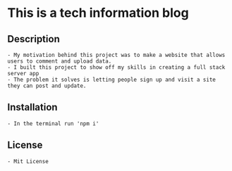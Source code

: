 # This is a tech information blog

## Description
    - My motivation behind this project was to make a website that allows users to comment and upload data.
    - I built this project to show off my skills in creating a full stack server app
    - The problem it solves is letting people sign up and visit a site they can post and update. 

## Installation
    - In the terminal run 'npm i'

## License 
    - Mit License